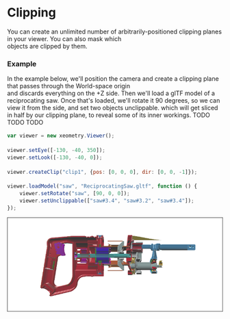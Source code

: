 # Clipping

You can create an unlimited number of arbitrarily-positioned clipping planes in your viewer. You can also mask which  
objects are clipped by them.

### Example

In the example below, we'll position the camera and create a clipping plane that passes through the World-space origin  
and discards everything on the +Z side. Then we'll load a glTF model of a reciprocating saw. Once that's loaded, we'll rotate it 90 degrees, so we can view it from the side, and set two objects unclippable.  which will get sliced in half by our clipping  plane, to reveal some of its inner workings.  TODO TODO  TODO

```javascript
var viewer = new xeometry.Viewer();

viewer.setEye([-130, -40, 350]);
viewer.setLook([-130, -40, 0]);

viewer.createClip("clip1", {pos: [0, 0, 0], dir: [0, 0, -1]});

viewer.loadModel("saw", "ReciprocatingSaw.gltf", function () {
    viewer.setRotate("saw", [90, 0, 0]);
    viewer.setUnclippable(["saw#3.4", "saw#3.2", "saw#3.4"]);
});
```

[![](assets/clipping.png)](http://xeolabs.com/xeometry/examples/#guidebook_clipping)

